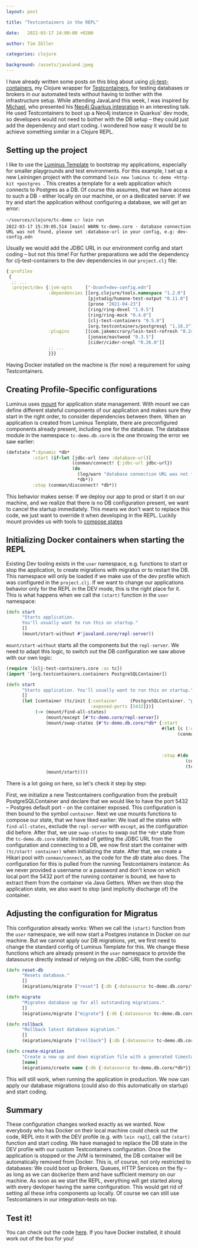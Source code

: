 ```yaml
---
layout: post

title: "Testcontainers in the REPL"

date:   2022-03-17 14:00:00 +0200

author: Tim Zöller

categories: clojure

background: /assets/javaland.jpeg
---
```


I have already written some posts on this blog about
using [clj-test-containers](https://github.com/javahippie/clj-test-containers), my Clojure wrapper
for [Testcontainers](https://www.testcontainers.org), for testing databases or brokers in our automated tests without
having to bother with the infrastructure setup. While attending JavaLand this week, I was inspired
by [Michael](http://michael-simons.eu), who presented
his [Neo4j Quarkus integration](https://github.com/quarkiverse/quarkus-neo4j) in an interesting talk. He used
Testcontainers to boot up a Neo4j instance in Quarkus' dev mode, so developers would not need to bother with the DB
setup – they could just add the dependency and start coding. I wondered how easy it would be to achieve something
similar in a Clojure REPL.

## Setting up the project

I like to use the [Luminus Template](https://github.com/luminus-framework/luminus-template) to bootstrap my
applications, especially for smaller playgrounds and test environments. For this example, I set up a new Leiningen
project with the command `lein new luminus tc-demo +http-kit +postgres `. This creates a template for a web application
which connects to Postgres as a DB. Of course this assumes, that we have access to such a DB - either locally on our
machine, or on a dedicated server. If we try and start the application without configuring a database, we will get an
error:

```
~/sources/clojure/tc-demo 👉 lein run
2022-03-17 15:39:05,514 [main] WARN tc-demo.core - database connection URL was not found, please set :database-url in your config, e.g: dev-config.edn 
```

Usually we would add the JDBC URL in our environment config and start coding – but not this time! For further
preparations we add the dependency for clj-test-containers to the dev dependencies in our `project.clj` file:

```clojure
{:profiles
 {
  ;; ...
  :project/dev {:jvm-opts     ["-Dconf=dev-config.edn"]
                :dependencies [[org.clojure/tools.namespace "1.2.0"]
                               [pjstadig/humane-test-output "0.11.0"]
                               [prone "2021-04-23"]
                               [ring/ring-devel "1.9.5"]
                               [ring/ring-mock "0.4.0"]
                               [clj-test-containers "0.5.0"]
                               [org.testcontainers/postgresql "1.16.3"]]
                :plugins      [[com.jakemccrary/lein-test-refresh "0.24.1"]
                               [jonase/eastwood "0.3.5"]
                               [cider/cider-nrepl "0.26.0"]]
                ;; ...
                }}}
```

Having Docker installed on the machine is (for now) a requirement for using Testcontainers.

## Creating Profile-Specific configurations

Luminus uses [mount](https://github.com/tolitius/mount) for application state management. With mount we can define
different stateful components of our application and makes sure they start in the right order, to consider dependencies
between them. When an application is created from Luminus Template, there are preconfigured components already present,
including one for the database. The database module in the namespace `tc-demo.db.core` is the one throwing the error we
saw earlier:

```clojure
(defstate ^:dynamic *db*
          :start (if-let [jdbc-url (env :database-url)]
                         (conman/connect! {:jdbc-url jdbc-url})
                         (do
                           (log/warn "database connection URL was not found, please set :database-url in your config, e.g: dev-config.edn")
                           *db*))
          :stop (conman/disconnect! *db*))
```

This behavior makes sense: If we deploy our app to prod or start it on our machine, and we realize that there is no DB
configuration present, we want to cancel the startup immediately. This means we don't want to replace this code, we just
want to override it when developing in the REPL. Luckily mount provides us with tools
to [compose states](https://github.com/tolitius/mount#composing-states)

## Initializing Docker containers when starting the REPL

Existing Dev tooling exists in the `user` namespace, e.g. functions to start or stop the application, to create
migrations with migratus or to restart the DB. This namespace will only be loaded if we make use of the dev profile
which was configured in the `project.clj`. If we want to change our applications behavior only for the REPL in the DEV
mode, this is the right place for it. This is what happens when we call the `(start)` function in the `user` namespace:

```clojure
(defn start
      "Starts application.
      You'll usually want to run this on startup."
      []
      (mount/start-without #'javaland.core/repl-server))
  ```

`mount/start-without` starts all the components but the `repl-server`. We need to adapt this logic, to switch out the DB
configuration we saw above with our own logic:

```clojure
(require '[clj-test-containers.core :as tc])
(import '[org.testcontainers.containers PostgreSQLContainer])

(defn start
      "Starts application. You'll usually want to run this on startup."
      []
      (let [container (tc/init {:container     (PostgreSQLContainer. "postgres:14.1")
                                :exposed-ports [5432]})]
           (-> (mount/find-all-states)
               (mount/except [#'tc-demo.core/repl-server])
               (mount/swap-states {#'tc-demo.db.core/*db* {:start
                                                           #(let [c (:container (tc/start! container))]
                                                                 (conman/connect! {:jdbc-url (.getJdbcUrl c)
                                                                                   :user     (.getUsername c)
                                                                                   :password (.getPassword c)}))

                                                           :stop #(do
                                                                    (conman/disconnect! #'tc-demo.db.core/*db*)
                                                                    (tc/stop! container))}})
               (mount/start))))
```

There is a lot going on here, so let's check it step by step:

First, we initialize a new Testcontainers configuration from the prebuilt PostgreSQLContainer and declare that we would
like to have the port 5432 – Postgres default port - on the container exposed. This configuration is then bound to the
symbol `container`. Next we use mounts functions to compose our state, that we have liked earlier: We load all the
states with `find-all-states`, exclude the `repl-server` with `except`, as the configuration did before. After that, we
use `swap-states` to swap out the `*db*` state from the `tc-demo.db.core` state. Instead of getting the JDBC URL from
the configuration and connecting to a DB, we now first start the container with `(tc/start! container)` when
initializing the state. After that, we create a Hikari pool with `conman/connect`, as the code for the *db* state also
does. The configuration for this is pulled from the running Testcontainers instance: As we never provided a username or
a password and don't know on which local port the 5432 port of the running container is bound, we have to extract them
from the container via Java Getters. When we then stop the application state, we also want to stop (and implicitly
discharge of) the container.

## Adjusting the configuration for Migratus

This configuration already works: When we call the `(start)` function from the `user` namespace, we will now start a
Postgres instance in Docker on our machine. But we cannot apply our DB migrations, yet, we first need to change the
standard config of Luminus Template for this. We change these functions which are already present in the `user`
namespace to provide the datasource directly instead of relying on the JDBC-URL from the config:

```Clojure
(defn reset-db
      "Resets database."
      []
      (migrations/migrate ["reset"] {:db {:datasource tc-demo.db.core/*db*}}))

(defn migrate
      "Migrates database up for all outstanding migrations."
      []
      (migrations/migrate ["migrate"] {:db {:datasource tc-demo.db.core/*db*}}))

(defn rollback
      "Rollback latest database migration."
      []
      (migrations/migrate ["rollback"] {:db {:datasource tc-demo.db.core/*db*}}))

(defn create-migration
      "Create a new up and down migration file with a generated timestamp and `name`."
      [name]
      (migrations/create name {:db {:datasource tc-demo.db.core/*db*}}))
```

This will still work, when running the application in production. We now can apply our database migrations (could also
do this automatically on startup) and start coding.

## Summary

These configuration changes worked exactly as we wanted. Now everybody who has Docker on their local machine could check
out the code, REPL into it with the DEV profile (e.g. with `lein repl`), call the `(start)` function and start coding.
We have managed to replace the DB state in the DEV profile with our custom Testcontainers configuration. Once the
application is stopped or the JVM is terminated, the DB container will be automatically removed from Docker. This is, of
course, not only restricted to databases: We could boot up Brokers, Queues, HTTP Services on the fly – as long as we can
dockerize them and have sufficient memory on our machine. As soon as we start the REPL, everything will get started
along with every devloper having the same configuration. This would get rid of setting all these infra components up
locally. Of course we can still use Testcontainers in our integration-tests on top. 

## Test it!

You can check out the code [here](https://github.com/javahippie/tc-demo). If you have Docker installed, it should work
out of the box for you!

